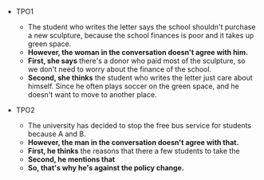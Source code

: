 * TPO1
	* The student who writes the letter says the school shouldn't purchase a new sculpture, because the school finances is poor and it takes up green space.
	* **However, the woman in the conversation doesn't agree with him.**
	* **First, she says** there's a donor who paid most of the sculpture, so we don't need to worry about the finance of the school.
	* **Second, she thinks** the student who writes the letter just care about himself. Since he often plays soccer on the green space, and he doesn't want to move to another place.

* TPO2
	* The university has decided to stop the free bus service for students because A and B.
	* **However, the man in the conversation doesn't agree with that.**
	* **First, he thinks** the reasons that there a few students to take the 
	* **Second, he mentions that** 
	* **So, that's why he's against the policy change.**